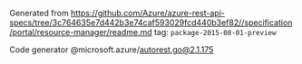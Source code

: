 Generated from https://github.com/Azure/azure-rest-api-specs/tree/3c764635e7d442b3e74caf593029fcd440b3ef82//specification/portal/resource-manager/readme.md tag: `package-2015-08-01-preview`

Code generator @microsoft.azure/autorest.go@2.1.175


